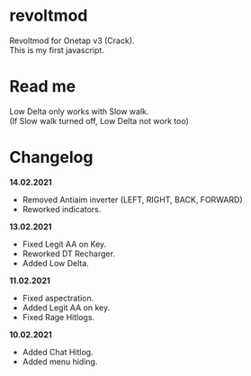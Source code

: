 # revoltmod
Revoltmod for Onetap v3 (Crack).  
This is my first javascript.

# Read me
Low Delta only works with Slow walk.  
(If Slow walk turned off, Low Delta not work too)

# Changelog
**14.02.2021** 
  - Removed Antiaim inverter (LEFT, RIGHT, BACK, FORWARD)
  - Reworked indicators.

**13.02.2021**
  - Fixed Legit AA on Key.
  - Reworked DT Recharger.
  - Added Low Delta.

**11.02.2021** 
  - Fixed aspectration.
  - Added Legit AA on key.
  - Fixed Rage Hitlogs.
  
**10.02.2021** 
  - Added Chat Hitlog.
  - Added menu hiding.

